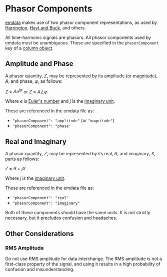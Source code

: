 # Phasor Components
[emdata][1] makes use of two phasor component representations, as used by [Harrington][2], [Hayt and Buck][3], and others.

All time-harmonic signals are phasors. All phasor components used by emdata must be unambiguous. These are specified in the `phasorComponent` key of a [column object][6].

## Amplitude and Phase
A phasor quantity, *Z*, may be represented by its amplitude (or magnitude), *A*, and phase, *φ*, as follows:

*Z* = *Ae<sup>jφ</sup>* or *Z* = *A*&ang;*φ*

Where *e* is [Euler's number][4] and *j* is the [imaginary unit][5].

These are referenced in the emdata file as:
* `"phasorComponent": "amplitude"` (or `"magnitude"`)
* `"phasorComponent": "phase"`

## Real and Imaginary
A phasor quantity, *Z*, may be represented by its real, *R*, and imaginary, *X*, parts as follows:

*Z* = *R* + *jX*

Where *j* is the [imaginary unit][5].

These are referenced in the emdata file as:
* `"phasorComponent": "real"`
* `"phasorComponent": "imaginary"`

Both of these components *should* have the same units. It is not strictly necessary, but it precludes confusion and headaches.

## Other Considerations
### RMS Amplitude
Do not use RMS amplitude for data interchange. The RMS amplitude is not a first-class property of the signal, and using it results in a high probability of confusion and misunderstanding.


[1]:https://github.com/finitemobius/emdata
[2]:https://www.amazon.com/Time-Harmonic-Electromagnetic-Fields-Roger-Harrington/dp/047120806X
[3]:https://www.amazon.com/Engineering-Electromagnetics-William-Hayt/dp/0073380660
[4]:https://en.wikipedia.org/wiki/E_(mathematical_constant)
[5]:https://en.wikipedia.org/wiki/Imaginary_unit
[6]:object_schema.md#column-object